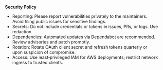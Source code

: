 **Security Policy**

- Reporting: Please report vulnerabilities privately to the maintainers. Avoid filing public issues for sensitive findings.
- Secrets: Do not include credentials or tokens in issues, PRs, or logs. Use redaction.
- Dependencies: Automated updates via Dependabot are recommended. Review advisories and patch promptly.
- Rotation: Rotate OAuth client secret and refresh tokens quarterly or upon suspicion of compromise.
- Access: Use least‑privileged IAM for AWS deployments; restrict network ingress to trusted clients.

